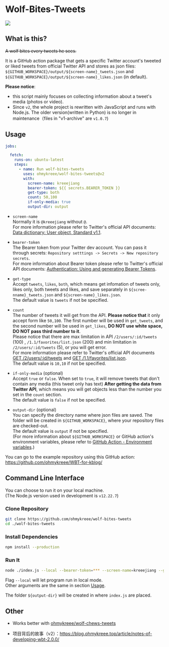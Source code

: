 # Wolf-Bites-Tweets

[![](https://github.com/ohmykreee/wolf-bites-tweets/actions/workflows/test-function.yaml/badge.svg)](https://github.com/ohmykreee/wolf-bites-tweets/actions/workflows/test-function.yaml)


## What is this?
~~A wolf bites every tweets he sees.~~   

It is a GitHub action package that gets a specific Twitter account's tweeted or liked tweets from official Twitter API and stores as json files: `${GITHUB_WORKSPACE}/output/${screen-name}_tweets.json` and `${GITHUB_WORKSPACE}/output/${screen-name}_likes.json` (in default).

**Please notice**:
- this script mainly focuses on collecting information about a tweet's media (photos or video).
- Since `v2`, the whole project is rewritten with JavaScript and runs with Node.js. The older version(written in Python) is no longer in maintenance（files in "v1-archive" are `v1.0.7`)

## Usage
```yml
jobs:

  fetch:
    runs-on: ubuntu-latest
    steps:
      - name: Run wolf-bites-tweets
        uses: ohmykreee/wolf-bites-tweets@v2
        with:
          screen-name: kreeejiang
          bearer-token: ${{ secrets.BEARER_TOKEN }}
          get-type: both
          count: 50,100
          if-only-media: true
          output-dir: output
```
- `screen-name`   
Normally it is `@kreeejiang` without `@`.    
For more information please refer to Twitter's official API documents: [Data dictionary: User object, Standard v1.1](https://developer.twitter.com/en/docs/twitter-api/v1/data-dictionary/object-model/user).

- `bearer-token`   
The Bearer token from your Twitter dev account. You can pass it through secrets: `Repository setttings -> Secrets -> New repository secrets`.   
For more information about Bearer token please refer to Twitter's official API documents: [Authentication: Using and generating Bearer Tokens](https://developer.twitter.com/en/docs/authentication/oauth-2-0/bearer-tokens).

- `get-type`   
Accept `tweets`, `likes`, `both`, which means get infomation of tweets only, likes only, both tweets and likes, and save separately in `${scree-nname}_tweets.json` and `${screen-name}_likes.json`.   
The default value is `tweets` if not be specified.

- `count`   
The number of tweets it will get from the API. **Please notice that** it only accept form like `50,100`. The first number will be used in `get_tweets`, and the second number will be used in `get_likes`, **DO NOT use white space, DO NOT pass third number to it**.   
Please notice that there are max limitation in API `/2/users/:id/tweets` (100) , `/1.1/favorites/list.json` (200) and min limitation in `/2/users/:id/tweets` (5), or you will get error.   
For more information please refer to Twitter's official API documents [GET /2/users/:id/tweets](https://developer.twitter.com/en/docs/twitter-api/tweets/timelines/api-reference/get-users-id-tweets) and [GET /1.1/favorites/list.json](https://developer.twitter.com/en/docs/twitter-api/v1/tweets/post-and-engage/api-reference/get-favorites-list).   
The default value is `10,10` if not be specified.

- `if-only-media` (optional)   
Accept `true` or `false`. When set to `true`, it will remove tweets that don't contain any media (this tweet only has text) **After getting the data from Twitter API**, which means you will get objects less than the number you set in the `count` section.   
The default value is `false` if not be specified.

- `output-dir` (optional)   
You can specify the directory name where json files are saved. The folder will be created in `${GITHUB_WORKSPACE}`, where your repository files are checked-out.   
The default value is `output` if not be specified.   
(For more information about `${GITHUB_WORKSPACE}` or GitHub action's environment variables, please refer to [GitHub Action - Environment variables](https://docs.github.com/en/actions/learn-github-actions/environment-variables).)

You can go to the example repository using this GitHub action: https://github.com/ohmykreee/WBT-for-kblog/


## Command Line Interface
You can choose to run it on your local machine.   
(The Node.js version used in development is `v12.22.7`)

### Clone Repository
```bash
git clone https://github.com/ohmykreee/wolf-bites-tweets
cd ./wolf-bites-tweets
```
### Install Dependencies
```bash
npm install --production
```
### Run It
```bash
node ./index.js --local --bearer-token=*** --screen-name=kreeejiang --get-type=both --count=10,10 if-only-media=true --output-dir=output
```
Flag `--local` will let program run in local mode.   
Other arguments are the same in section [Usage](#usage).

The folder `${output-dir}` will be created in where `index.js` are placed.

## Other
- Works better with [ohmykreee/wolf-chews-tweets](https://github.com/ohmykreee/wolf-chews-tweets)

- 项目背后的故事（v2）：https://blog.ohmykreee.top/article/notes-of-developing-wbt-2.0.0/